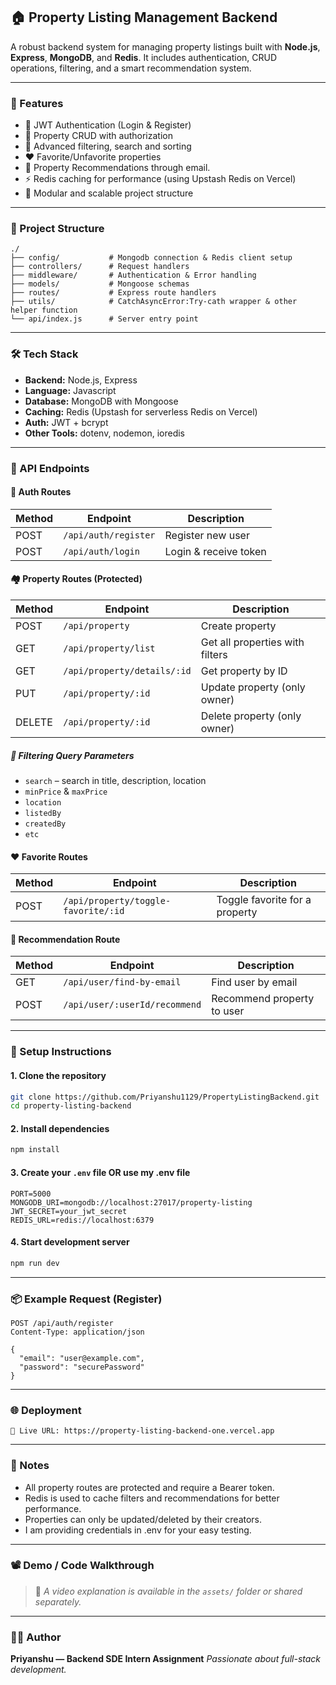 ## 🏠 Property Listing Management Backend

A robust backend system for managing property listings built with **Node.js**, **Express**, **MongoDB**, and **Redis**. It includes authentication, CRUD operations, filtering, and a smart recommendation system.

---

### 🚀 Features

* 🔐 JWT Authentication (Login & Register)
* 🏢 Property CRUD with authorization
* 🔎 Advanced filtering, search and sorting
* ❤️ Favorite/Unfavorite properties
* 🤖 Property Recommendations through email.
* ⚡ Redis caching for performance (using Upstash Redis on Vercel)
* 🧰 Modular and scalable project structure

---

### 📁 Project Structure

```
./
├── config/           # Mongodb connection & Redis client setup
├── controllers/      # Request handlers
├── middleware/       # Authentication & Error handling
├── models/           # Mongoose schemas
├── routes/           # Express route handlers
├── utils/            # CatchAsyncError:Try-cath wrapper & other helper function
└── api/index.js      # Server entry point
```

---

### 🛠️ Tech Stack

* **Backend:** Node.js, Express
* **Language:** Javascript
* **Database:** MongoDB with Mongoose
* **Caching:** Redis (Upstash for serverless Redis on Vercel)
* **Auth:** JWT + bcrypt
* **Other Tools:** dotenv, nodemon, ioredis

---

### 🧪 API Endpoints

#### 🔐 Auth Routes

| Method | Endpoint             | Description           |
| ------ | -------------------- | --------------------- |
| POST   | `/api/auth/register` | Register new user     |
| POST   | `/api/auth/login`    | Login & receive token |

#### 🏘️ Property Routes (Protected)

| Method | Endpoint              | Description                     |
| ------ | --------------------- | ------------------------------- |
| POST   | `/api/property`     | Create property                 |
| GET    | `/api/property/list`     | Get all properties with filters |
| GET    | `/api/property/details/:id` | Get property by ID              |
| PUT    | `/api/property/:id` | Update property (only owner)    |
| DELETE | `/api/property/:id` | Delete property (only owner)    |

##### 🔎 Filtering Query Parameters

* `search` – search in title, description, location
* `minPrice` & `maxPrice`
* `location`
* `listedBy`
* `createdBy`
* `etc`

#### ❤️ Favorite Routes

| Method | Endpoint             | Description                    |
| ------ | -------------------- | ------------------------------ |
| POST   | `/api/property/toggle-favorite/:id` | Toggle favorite for a property |


#### 🎯 Recommendation Route

| Method | Endpoint               | Description                  |
| ------ | ---------------------- | ---------------------------- |
| GET    | `/api/user/find-by-email` | Find user by email |
| POST    | `/api/user/:userId/recommend` | Recommend property to user |

---

### 🧳 Setup Instructions

#### 1. Clone the repository

```bash
git clone https://github.com/Priyanshu1129/PropertyListingBackend.git
cd property-listing-backend
```

#### 2. Install dependencies

```bash
npm install
```

#### 3. Create your `.env` file OR use my .env file

```
PORT=5000
MONGODB_URI=mongodb://localhost:27017/property-listing
JWT_SECRET=your_jwt_secret
REDIS_URL=redis://localhost:6379
```

#### 4. Start development server

```bash
npm run dev
```

---

### 📦 Example Request (Register)

```http
POST /api/auth/register
Content-Type: application/json

{
  "email": "user@example.com",
  "password": "securePassword"
}
```

---

### 🌐 Deployment

```
🔗 Live URL: https://property-listing-backend-one.vercel.app
```


---

### 📌 Notes

* All property routes are protected and require a Bearer token.
* Redis is used to cache filters and recommendations for better performance.
* Properties can only be updated/deleted by their creators.
* I am providing credentials in .env for your easy testing.

---

### 📽️ Demo / Code Walkthrough

> 🎥 *A video explanation is available in the `assets/` folder or shared separately.*

---

### 🙋‍♂️ Author

**Priyanshu — Backend SDE Intern Assignment**
*Passionate about full-stack development.*
